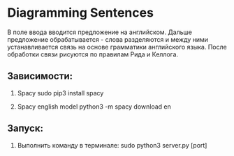 # Diagramming Sentences

В поле ввода вводится предложение на английском. Дальше предложение обрабатывается - слова разделяются и между ними устанавливается связь на основе грамматики английского языка. После обработки связи рисуются по правилам Рида и Келлога.

## Зависимости:

1. Spacy
   sudo pip3 install spacy

2. Spacy english model
   python3 -m spacy download en

## Запуск:

1. Выполнить команду в терминале: sudo python3 server.py [port]
